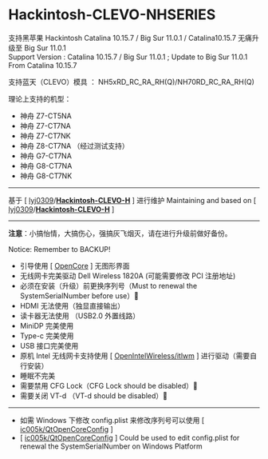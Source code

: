 # Hackintosh-CLEVO-NHSERIES

支持黑苹果 Hackintosh Catalina 10.15.7 / Big Sur 11.0.1 / Catalina10.15.7 无痛升级至 Big Sur 11.0.1  
Support Version : Catalina 10.15.7 / Big Sur 11.0.1 ; Update to Big Sur 11.0.1 From Catalina 10.15.7

支持蓝天（CLEVO）模具 ： NH5xRD_RC_RA_RH(Q)/NH70RD_RC_RA_RH(Q)

理论上支持的机型：

* 神舟 Z7-CT5NA
* 神舟 Z7-CT7NA
* 神舟 Z7-CT7NK
* 神舟 Z8-CT7NA （经过测试支持）
* 神舟 G7-CT7NA
* 神舟 G8-CT7NA
* 神舟 G8-CT7NK

---

基于  [ [lyj0309](https://github.com/lyj0309)/**[Hackintosh-CLEVO-H](https://github.com/lyj0309/Hackintosh-CLEVO-H)** ] 进行维护
Maintaining and based on [ [lyj0309](https://github.com/lyj0309)/**[Hackintosh-CLEVO-H](https://github.com/lyj0309/Hackintosh-CLEVO-H)** ]

---

**注意**：小搞怡情，大搞伤心，强搞灰飞烟灭，请在进行升级前做好备份。

Notice: Remember to BACKUP!

- 引导使用 [ [OpenCore](https://github.com/acidanthera/OpenCorePkg) ] 无图形界面
- 无线网卡完美驱动 Dell Wireless 1820A (可能需要修改 PCI 注册地址)
- 必须在安装（升级）前更换序列号（Must to renewal the SystemSerialNumber before use）🚀️
- HDMI 无法使用（独显直接输出）
- 读卡器无法使用 （USB2.0 外置线路）
- MiniDP 完美使用
- Type-c 完美使用
- USB 接口完美使用
- 原机 Intel 无线网卡支持使用 [ [OpenIntelWireless/itlwm](https://github.com/OpenIntelWireless/itlwm) ] 进行驱动（需要自行安装）
- 睡眠不完美
- 需要禁用 CFG Lock（CFG Lock should be disabled）🚀️
- 需要关闭 VT-d （VT-d should be disabled）🚀️

---

* 如需 Windows 下修改 config.plist 来修改序列号可以使用 [ [ic005k/QtOpenCoreConfig](https://github.com/ic005k/QtOpenCoreConfig) ]
* [ [ic005k/QtOpenCoreConfig](https://github.com/ic005k/QtOpenCoreConfig) ] Could be used to edit config.plist for renewal the SystemSerialNumber on Windows Platform
